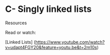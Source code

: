 # C- Singly linked lists

Resources

Read or watch:

[Linked Lists] (https://www.youtube.com/watch?v=udapt4FGY20&feature=youtu.be&t=2m10s)

